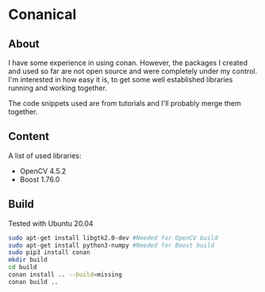 # Conanical

## About

I have some experience in using conan. However, the packages I created and used so far are not open source and were completely under my control. I'm interested in how easy it is, to get some well established libraries running and working together.

The code snippets used are from tutorials and I'll probably merge them together.

## Content

A list of used libraries:

- OpenCV 4.5.2
- Boost 1.76.0

## Build

Tested with Ubuntu 20.04

~~~sh
sudo apt-get install libgtk2.0-dev #Needed for OpenCV build
sudo apt-get install python3-numpy #Needed for Boost build
sudo pip3 install conan
mkdir build
cd build
conan install .. --build=missing
conan build ..
~~~
